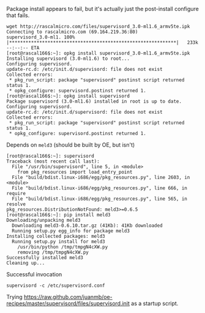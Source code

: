 Package install appears to fail, but it's actually just the post-install configure that fails.

    wget http://rascalmicro.com/files/supervisord_3.0-ml1.6_armv5te.ipk
    Connecting to rascalmicro.com (69.164.219.36:80)
    supervisord_3.0-ml1. 100% |*************************************************************|   233k --:--:-- ETA
    [root@rascal166$:~]: opkg install supervisord_3.0-ml1.6_armv5te.ipk 
    Installing supervisord (3.0-ml1.6) to root...
    Configuring supervisord.
    update-rc.d: /etc/init.d/supervisord: file does not exist
    Collected errors:
     * pkg_run_script: package "supervisord" postinst script returned status 1.
     * opkg_configure: supervisord.postinst returned 1.
    [root@rascal166$:~]: opkg install supervisord
    Package supervisord (3.0-ml1.6) installed in root is up to date.
    Configuring supervisord.
    update-rc.d: /etc/init.d/supervisord: file does not exist
    Collected errors:
     * pkg_run_script: package "supervisord" postinst script returned status 1.
     * opkg_configure: supervisord.postinst returned 1.

Depends on `meld3` (should be built by OE, but isn't)

    [root@rascal166$:~]: supervisord
    Traceback (most recent call last):
      File "/usr/bin/supervisord", line 5, in <module>
        from pkg_resources import load_entry_point
      File "build/bdist.linux-i686/egg/pkg_resources.py", line 2603, in <module>
      File "build/bdist.linux-i686/egg/pkg_resources.py", line 666, in require
      File "build/bdist.linux-i686/egg/pkg_resources.py", line 565, in resolve
    pkg_resources.DistributionNotFound: meld3>=0.6.5
    [root@rascal166$:~]: pip install meld3
    Downloading/unpacking meld3
      Downloading meld3-0.6.10.tar.gz (41Kb): 41Kb downloaded
      Running setup.py egg_info for package meld3
    Installing collected packages: meld3
      Running setup.py install for meld3
        /usr/bin/python /tmp/tmpgN4cXW.py
        removing /tmp/tmpgN4cXW.py
    Successfully installed meld3
    Cleaning up...

Successful invocation

    supervisord -c /etc/supervisord.conf

Trying https://raw.github.com/juanmb/oe-recipes/master/supervisord/files/supervisord.init as a startup script.

